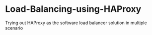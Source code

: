  # Load-Balancing-using-HAProxy
Trying out HAProxy as the software load balancer solution in multiple scenario

